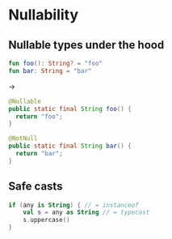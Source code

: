 # Nullability

## Nullable types under the hood
```kotlin
fun foo(): String? = "foo"
fun bar: String = "bar"
```
->
```java
@Nullable
public static final String foo() {
  return "foo";
}

@NotNull
public static final String bar() {
  return "bar";
}
```

## Safe casts
```kotlin
if (any is String) { // = instanceof
    val s = any as String // = typecast
    s.uppercase()
}
```